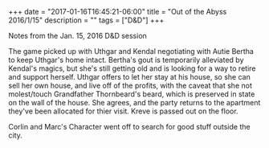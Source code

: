 +++
date = "2017-01-16T16:45:21-06:00"
title = "Out of the Abyss 2016/1/15"
description = ""
tags = ["D&D"]
+++

Notes from the Jan. 15, 2016 D&D session

The game picked up with Uthgar and Kendal negotiating with Autie Bertha to keep Uthgar's home intact. Bertha's gout is temporarily alleviated by Kendal's magics, but she's still getting old and is looking for a way to retire and support herself. Uthgar offers to let her stay at his house, so she can sell her own house, and live off of the profits, with the caveat that she not molest/touch Grandfather Thornbeard's beard, which is preserved in state on the wall of the house. She agrees, and the party returns to the apartment they've been allocated for thier visit. Kreve is passed out on the floor. 

Corlin and Marc's Character went off to search for good stuff outside the city.


